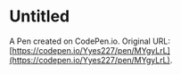 # Untitled

A Pen created on CodePen.io. Original URL: [https://codepen.io/Yyes227/pen/MYgyLrL](https://codepen.io/Yyes227/pen/MYgyLrL).

